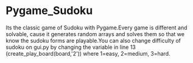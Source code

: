 # Pygame_Sudoku
Its the classic game of Sudoku with Pygame.Every game is different and solvable, cause it generates random arrays and solves them so that we know the sudoku forms are playable.You can also change difficulty of sudoku  on gui.py by changing the variable in line 13  (create_play_board(board,'2')) where 1=easy, 2=medium, 3=hard.
